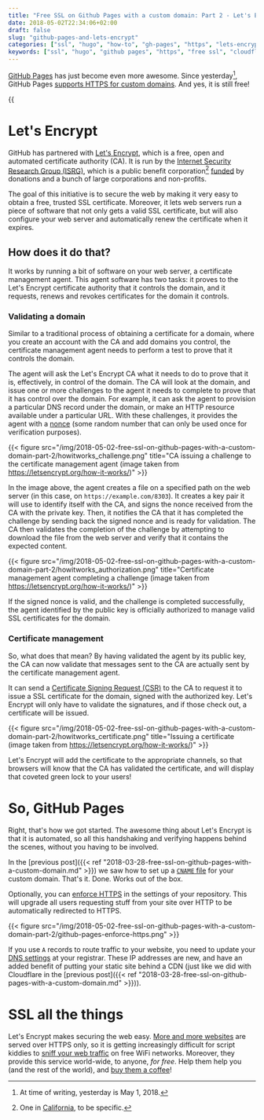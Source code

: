 ```yaml
---
title: "Free SSL on Github Pages with a custom domain: Part 2 - Let's Encrypt"
date: 2018-05-02T22:34:06+02:00
draft: false
slug: "github-pages-and-lets-encrypt"
categories: ["ssl", "hugo", "how-to", "gh-pages", "https", "lets-encrypt"]
keywords: ["ssl", "hugo", "github pages", "https", "free ssl", "cloudflare", "letsencrypt"]
---
```


[GitHub Pages](https://pages.github.com/) has just become even more awesome. Since yesterday[^yesterday], GitHub Pages [supports HTTPS for custom domains](https://blog.github.com/2018-05-01-github-pages-custom-domains-https/). And yes, it is still free!<!--more-->

{{<audio src="/audio/2018-05-02-free-ssl-on-github-pages-with-a-custom-domain-part-2.mp3" type="mp3" backup_src="/audio/2018-05-02-free-ssl-on-github-pages-with-a-custom-domain-part-2.ogg" backup_type="ogg">}}

# Let's Encrypt
GitHub has partnered with [Let's Encrypt](https://letsencrypt.org/), which is a free, open and automated certificate authority (CA). It is run by the [Internet Security Research Group (ISRG)](https://letsencrypt.org/isrg/), which is a public benefit corporation[^pbccalifornia] [funded](https://letsencrypt.org/sponsors/) by donations and a bunch of large corporations and non-profits.

The goal of this initiative is to secure the web by making it very easy to obtain a free, trusted SSL certificate. Moreover, it lets web servers run a piece of software that not only gets a valid SSL certificate, but will also configure your web server and automatically renew the certificate when it expires.

## How does it do that?
It works by running a bit of software on your web server, a certificate management agent. This agent software has two tasks: it proves to the Let's Encrypt certificate authority that it controls the domain, and it requests, renews and revokes certificates for the domain it controls.

### Validating a domain
Similar to a traditional process of obtaining a certificate for a domain, where you create an account with the CA and add domains you control, the certificate management agent needs to perform a test to prove that it controls the domain.

The agent will ask the Let's Encrypt CA what it needs to do to prove that it is, effectively, in control of the domain. The CA will look at the domain, and issue one or more challenges to the agent it needs to complete to prove that it has control over the domain. For example, it can ask the agent to provision a particular DNS record under the domain, or make an HTTP resource available under a particular URL. With these challenges, it provides the agent with a [nonce](https://en.wikipedia.org/wiki/Cryptographic_nonce) (some random number that can only be used once for verification purposes).

{{< figure src="/img/2018-05-02-free-ssl-on-github-pages-with-a-custom-domain-part-2/howitworks_challenge.png" title="CA issuing a challenge to the certificate management agent (image taken from https://letsencrypt.org/how-it-works/)" >}}

In the image above, the agent creates a file on a specified path on the web server (in this case, on `https://example.com/8303`). It creates a key pair it will use to identify itself with the CA, and signs the nonce received from the CA with the private key. Then, it notifies the CA that it has completed the challenge by sending back the signed nonce and is ready for validation. The CA then validates the completion of the challenge by attempting to download the file from the web server and verify that it contains the expected content.

{{< figure src="/img/2018-05-02-free-ssl-on-github-pages-with-a-custom-domain-part-2/howitworks_authorization.png" title="Certificate management agent completing a challenge (image taken from https://letsencrypt.org/how-it-works/)" >}}

If the signed nonce is valid, and the challenge is completed successfully, the agent identified by the public key is officially authorized to manage valid SSL certificates for the domain.

### Certificate management
So, what does that mean? By having validated the agent by its public key, the CA can now validate that messages sent to the CA are actually sent by the certificate management agent.

It can send a [Certificate Signing Request (CSR)](http://tools.ietf.org/html/rfc2986) to the CA to request it to issue a SSL certificate for the domain, signed with the authorized key. Let's Encrypt will only have to validate the signatures, and if those check out, a certificate will be issued.

{{< figure src="/img/2018-05-02-free-ssl-on-github-pages-with-a-custom-domain-part-2/howitworks_certificate.png" title="Issuing a certificate (image taken from https://letsencrypt.org/how-it-works/)" >}}

Let's Encrypt will add the certificate to the appropriate channels, so that browsers will know that the CA has validated the certificate, and will display that coveted green lock to your users!

# So, GitHub Pages
Right, that's how we got started. The awesome thing about Let's Encrypt is that it is automated, so all this handshaking and verifying happens behind the scenes, without you having to be involved.

In the [previous post]({{< ref "2018-03-28-free-ssl-on-github-pages-with-a-custom-domain.md" >}}) we saw how to set up a [`CNAME` file](https://github.com/bartdegoede/bartdegoede.github.io/blob/master/CNAME) for your custom domain. That's it. Done. Works out of the box.

Optionally, you can [enforce HTTPS](https://help.github.com/articles/securing-your-github-pages-site-with-https/) in the settings of your repository. This will upgrade all users requesting stuff from your site over HTTP to be automatically redirected to HTTPS.

{{< figure src="/img/2018-05-02-free-ssl-on-github-pages-with-a-custom-domain-part-2/github-pages-enforce-https.png" >}}

If you use `A` records to route traffic to your website, you need to update your [DNS settings](https://help.github.com/articles/setting-up-an-apex-domain/) at your registrar. These IP addresses are new, and have an added benefit of putting your static site behind a CDN (just like we did with Cloudflare in the [previous post]({{< ref "2018-03-28-free-ssl-on-github-pages-with-a-custom-domain.md" >}})).

# SSL all the things
Let's Encrypt makes securing the web easy. [More and more websites](https://letsencrypt.org/stats/) are served over HTTPS only, so it is getting increasingly difficult for script kiddies to [sniff your web traffic](https://motherboard.vice.com/en_us/article/jpgmxp/how-to-go-from-0-to-sniffing-packets-in-10-minutes) on free WiFi networks. Moreover, they provide this service world-wide, to anyone, _for free_. Help them help you (and the rest of the world), and [buy them a coffee](https://letsencrypt.org/donate/)!

[^yesterday]: At time of writing, yesterday is May 1, 2018.
[^pbccalifornia]: One in [California](https://en.wikipedia.org/wiki/Public-benefit_corporation#California), to be specific.
